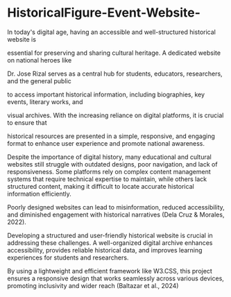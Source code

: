 # HistoricalFigure-Event-Website-

In today's digital age, having an accessible and well-structured historical website is

essential for preserving and sharing cultural heritage. A dedicated website on national heroes like

Dr. Jose Rizal serves as a central hub for students, educators, researchers, and the general public

to access important historical information, including biographies, key events, literary works, and

visual archives. With the increasing reliance on digital platforms, it is crucial to ensure that

historical resources are presented in a simple, responsive, and engaging format to enhance user
experience and promote national awareness.

Despite the importance of digital history, many educational and cultural websites still
struggle with outdated designs, poor navigation, and lack of responsiveness. 
Some platforms rely
on complex content management systems that require technical expertise to maintain, while
others lack structured content, making it difficult to locate accurate historical information
efficiently.

Poorly designed websites can lead to misinformation, reduced accessibility, and
diminished engagement with historical narratives (Dela Cruz & Morales, 2022).

Developing a structured and user-friendly historical website is crucial in addressing these
challenges. A well-organized digital archive enhances accessibility, provides reliable historical
data, and improves learning experiences for students and researchers. 

By using a lightweight and
efficient framework like W3.CSS, this project ensures a responsive design that works seamlessly
across various devices, promoting inclusivity and wider reach (Baltazar et al., 2024)
